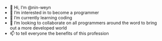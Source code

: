 - 👋 Hi, I’m @nin-weyn 
- 👀 I’m interested in to become a programmer
- 🌱 I’m currently learning coding
- 💞️ I’m looking to collaborate on all programmers around the word to bring out a more developed world
- 📫 to tell everyone the benefits of this profession

<!---
nin-weyn/nin-weyn is a ✨ special ✨ repository because its `README.md` (this file) appears on your GitHub profile.
You can click the Preview link to take a look at your changes.
--->
